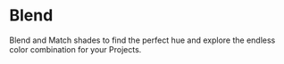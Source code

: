 # Blend
Blend and Match shades to find the perfect hue and explore the endless color combination for your Projects.
